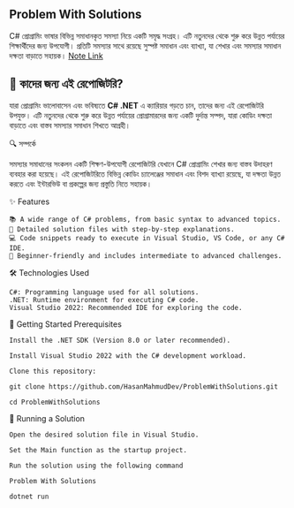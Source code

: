 ## **Problem With Solutions**

C# প্রোগ্রামিং ভাষার বিভিন্ন সমাধানকৃত সমস্যা নিয়ে একটি সমৃদ্ধ সংগ্রহ। এটি নতুনদের থেকে শুরু করে উন্নত পর্যায়ের শিক্ষার্থীদের জন্য উপযোগী। প্রতিটি সমস্যার সাথে রয়েছে সুস্পষ্ট সমাধান এবং ব্যাখ্যা, যা শেখার এবং সমস্যার সমাধান দক্ষতা বাড়াতে সহায়ক।
[Note Link](https://talented-divan-4b7.notion.site/2923e67449b04fa3b823415167f6aed7)

## 🎯 কাদের জন্য এই রেপোজিটরি?  

যারা প্রোগ্রামিং ভালোবাসেন এবং ভবিষ্যতে **C# .NET** এ ক্যারিয়ার গড়তে চান, তাদের জন্য এই রেপোজিটরি উপযুক্ত। এটি নতুনদের থেকে শুরু করে উন্নত পর্যায়ের প্রোগ্রামারদের জন্য একটি দুর্দান্ত সম্পদ, যারা কোডিং দক্ষতা বাড়াতে এবং বাস্তব সমস্যার সমাধান শিখতে আগ্রহী।

🔍 সম্পর্কে

সমস্যার সমাধানের সংকলন একটি শিক্ষণ-উপযোগী রেপোজিটরি যেখানে C# প্রোগ্রামিং শেখার জন্য বাস্তব উদাহরণ ব্যবহার করা হয়েছে। এই রেপোজিটরিতে বিভিন্ন কোডিং চ্যালেঞ্জের সমাধান এবং বিশদ ব্যাখ্যা রয়েছে, যা দক্ষতা উন্নত করতে এবং ইন্টারভিউ বা প্রকল্পের জন্য প্রস্তুতি নিতে সহায়ক।

✨ Features

    📚 A wide range of C# problems, from basic syntax to advanced topics.
    📝 Detailed solution files with step-by-step explanations.
    💻 Code snippets ready to execute in Visual Studio, VS Code, or any C# IDE.
    🚀 Beginner-friendly and includes intermediate to advanced challenges.

🛠️ Technologies Used

    C#: Programming language used for all solutions.
    .NET: Runtime environment for executing C# code.
    Visual Studio 2022: Recommended IDE for exploring the code.

🚀 Getting Started
Prerequisites

    Install the .NET SDK (Version 8.0 or later recommended).

    Install Visual Studio 2022 with the C# development workload.

    Clone this repository:

    git clone https://github.com/HasanMahmudDev/ProblemWithSolutions.git
    
    cd ProblemWithSolutions

🏃 Running a Solution

    Open the desired solution file in Visual Studio.
    
    Set the Main function as the startup project.

    Run the solution using the following command
    
    Problem With Solutions
    
    dotnet run

